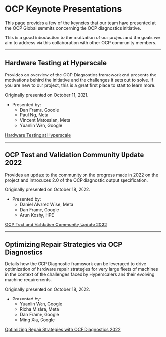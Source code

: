 # OCP Keynote Presentations

This page provides a few of the keynotes that our team have presented at the OCP Global summits concerning the OCP diagnostics initiative.

This is a good introduction to the motivation of our project and the goals we aim to address via this collaboration with other OCP community members.

---

## Hardware Testing at Hyperscale

Provides an overview of the OCP Diagnostics framework and presents the motivations behind the initiative and the challenges it sets out to solve.  If you are new to our project, this is a great first place to start to learn more.

Originally presented on October 11, 2021.

* Presented by:
  * Dan Frame, Google
  * Paul Ng, Meta
  * Vincent Matossian, Meta
  * Yuanlin Wen, Google

[Hardware Testing at Hyperscale](./pdf/hardware_testing_at_hyperscale_2021.pdf)

---

## OCP Test and Validation Community Update 2022

Provides an update to the community on the progress made in 2022 on the project and introduces 2.0 of the OCP diagnostic output specification.

Originally presented on October 18, 2022.

* Presented by:
  * Daniel Alvarez Wise, Meta
  * Dan Frame, Google
  * Arun Koshy, HPE

[OCP Test and Validation Community Update 2022](./pdf/ocp_test_and_validation_community_update_2022.pdf)

---

## Optimizing Repair Strategies via OCP Diagnostics

Details how the OCP Diagnostic framework can be leveraged to drive optimization of hardware repair strategies for very large fleets of machines in the context of the challenges faced by Hyperscalers and their evolving machine requirements.

Originally presented on October 18, 2022.

* Presented by:
  * Yuanlin Wen, Google
  * Richa Mishra, Meta
  * Dan Frame, Google
  * Ming Xia, Google

[Optimizing Repair Strategies with OCP Diagnostics 2022](./pdf/optimizing_repair_strategies_2022.pdf)
